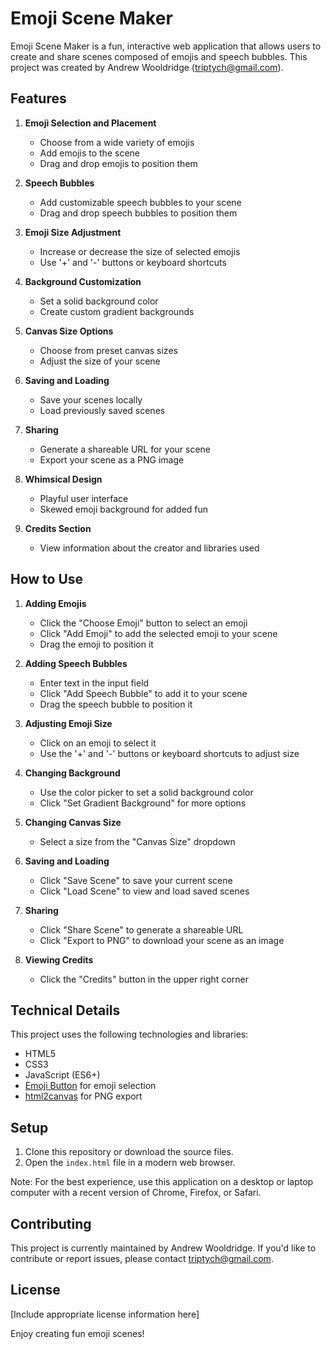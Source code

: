 # Emoji Scene Maker

Emoji Scene Maker is a fun, interactive web application that allows users to create and share scenes composed of emojis and speech bubbles. This project was created by Andrew Wooldridge (triptych@gmail.com).

## Features

1. **Emoji Selection and Placement**
   - Choose from a wide variety of emojis
   - Add emojis to the scene
   - Drag and drop emojis to position them

2. **Speech Bubbles**
   - Add customizable speech bubbles to your scene
   - Drag and drop speech bubbles to position them

3. **Emoji Size Adjustment**
   - Increase or decrease the size of selected emojis
   - Use '+' and '-' buttons or keyboard shortcuts

4. **Background Customization**
   - Set a solid background color
   - Create custom gradient backgrounds

5. **Canvas Size Options**
   - Choose from preset canvas sizes
   - Adjust the size of your scene

6. **Saving and Loading**
   - Save your scenes locally
   - Load previously saved scenes

7. **Sharing**
   - Generate a shareable URL for your scene
   - Export your scene as a PNG image

8. **Whimsical Design**
   - Playful user interface
   - Skewed emoji background for added fun

9. **Credits Section**
   - View information about the creator and libraries used

## How to Use

1. **Adding Emojis**
   - Click the "Choose Emoji" button to select an emoji
   - Click "Add Emoji" to add the selected emoji to your scene
   - Drag the emoji to position it

2. **Adding Speech Bubbles**
   - Enter text in the input field
   - Click "Add Speech Bubble" to add it to your scene
   - Drag the speech bubble to position it

3. **Adjusting Emoji Size**
   - Click on an emoji to select it
   - Use the '+' and '-' buttons or keyboard shortcuts to adjust size

4. **Changing Background**
   - Use the color picker to set a solid background color
   - Click "Set Gradient Background" for more options

5. **Changing Canvas Size**
   - Select a size from the "Canvas Size" dropdown

6. **Saving and Loading**
   - Click "Save Scene" to save your current scene
   - Click "Load Scene" to view and load saved scenes

7. **Sharing**
   - Click "Share Scene" to generate a shareable URL
   - Click "Export to PNG" to download your scene as an image

8. **Viewing Credits**
   - Click the "Credits" button in the upper right corner

## Technical Details

This project uses the following technologies and libraries:

- HTML5
- CSS3
- JavaScript (ES6+)
- [Emoji Button](https://github.com/joeattardi/emoji-button) for emoji selection
- [html2canvas](https://html2canvas.hertzen.com/) for PNG export

## Setup

1. Clone this repository or download the source files.
2. Open the `index.html` file in a modern web browser.

Note: For the best experience, use this application on a desktop or laptop computer with a recent version of Chrome, Firefox, or Safari.

## Contributing

This project is currently maintained by Andrew Wooldridge. If you'd like to contribute or report issues, please contact triptych@gmail.com.

## License

[Include appropriate license information here]

Enjoy creating fun emoji scenes!